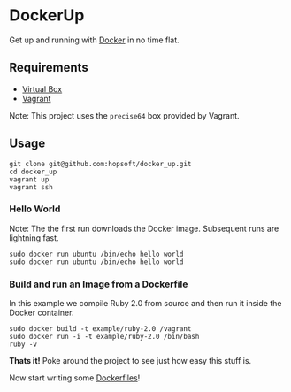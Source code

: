 # DockerUp

Get up and running with [Docker](http://www.docker.io/) in no time flat.

## Requirements

* [Virtual Box](https://www.virtualbox.org/)
* [Vagrant](http://www.vagrantup.com/)

Note: This project uses the `precise64` box provided by Vagrant.

## Usage

```shell
git clone git@github.com:hopsoft/docker_up.git
cd docker_up
vagrant up
vagrant ssh
```

### Hello World

Note: The the first run downloads the Docker image. Subsequent runs are lightning fast.

```shell
sudo docker run ubuntu /bin/echo hello world
sudo docker run ubuntu /bin/echo hello world
```

### Build and run an Image from a Dockerfile

In this example we compile Ruby 2.0 from source and then run it inside the Docker container.

```shell
sudo docker build -t example/ruby-2.0 /vagrant
sudo docker run -i -t example/ruby-2.0 /bin/bash
ruby -v
```

__Thats it!__
Poke around the project to see just how easy this stuff is.

Now start writing some [Dockerfiles](http://docs.docker.io/en/latest/use/builder/)!

